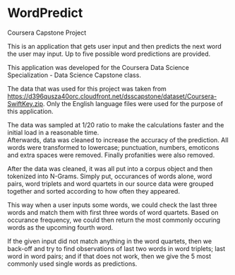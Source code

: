 # WordPredict
Coursera Capstone Project

This is an application that gets user input and then predicts the next word the user may input. Up to five possible word predictions are provided.  

This application was developed for the Coursera Data Science Specialization - Data Science Capstone class.

The data that was used for this project was taken from https://d396qusza40orc.cloudfront.net/dsscapstone/dataset/Coursera-SwiftKey.zip. 
Only the English language files were used for the purpose of this application.  

The data was sampled at 1/20 ratio to make the calculations faster and the initial load in a reasonable time.  
Afterwards, data was cleaned to increase the accuracy of the prediction. All words were transformed to lowercase; punctuation, numbers, emoticons and extra spaces were removed. Finally profanities were also removed.  

After the data was cleaned, it was all put into a corpus object and then tokenized into N-Grams. Simply put, occurances of words alone, word pairs, word triplets and word quartets in our source data were grouped together and sorted according to how often they appeared.  

This way when a user inputs some words, we could check the last three words and match them with first three words of word quartets. Based on occurance frequency, we could then return the most commonly occuring words as the upcoming fourth word.  

If the given input did not match anything in the word quartets, then we back-off and try to find observations of last two words in word triplets; last word in word pairs; and if that does not work, then we give the 5 most commonly used single words as predictions.  
